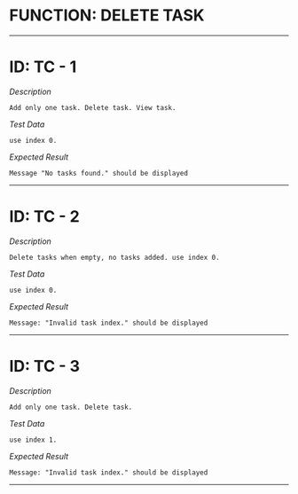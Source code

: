 # FUNCTION: DELETE TASK
------------------------


# ID: TC - 1 

*Description*

	Add only one task. Delete task. View task.

*Test Data*
	
	use index 0.	

*Expected Result*

	Message "No tasks found." should be displayed

----------------
 

# ID: TC - 2

*Description*
	
	Delete tasks when empty, no tasks added. use index 0.	

*Test Data*
	
	use index 0.	

*Expected Result*

	Message: "Invalid task index." should be displayed
----------------
 

# ID: TC - 3

*Description*
	
	Add only one task. Delete task.	

*Test Data*
	
	use index 1.	

*Expected Result*

	Message: "Invalid task index." should be displayed
----------------
